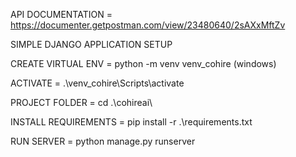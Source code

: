 API DOCUMENTATION = https://documenter.getpostman.com/view/23480640/2sAXxMftZv

SIMPLE DJANGO APPLICATION SETUP

CREATE VIRTUAL ENV = python -m venv venv_cohire (windows)

ACTIVATE = .\venv_cohire\Scripts\activate

PROJECT FOLDER =  cd .\cohireai\

INSTALL REQUIREMENTS =  pip install -r .\requirements.txt

RUN SERVER = python manage.py runserver
